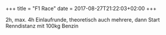 +++
title = "F1 Race"
date = 2017-08-27T21:22:03+02:00
+++

2h, max. 4h
Einlaufrunde, theoretisch auch mehrere, dann Start
Renndistanz mit 100kg Benzin
